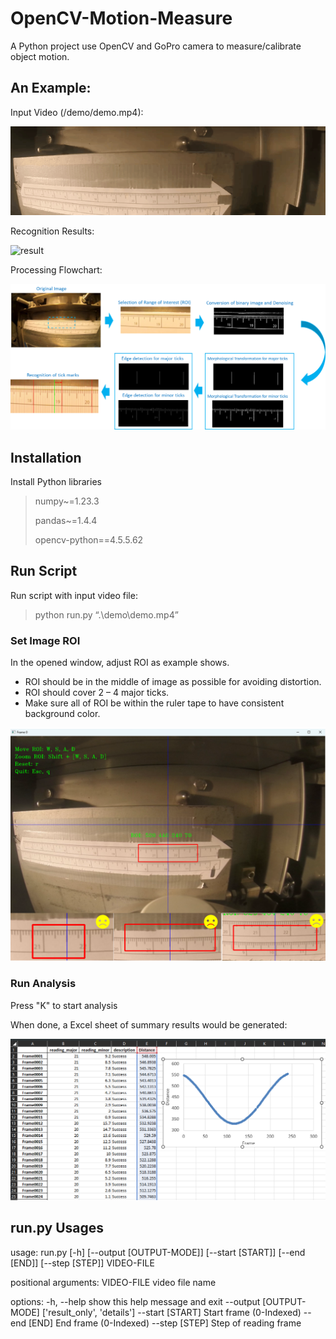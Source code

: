 # OpenCV-Motion-Measure
A Python project use OpenCV and GoPro camera to measure/calibrate object motion.  

## An Example:

Input Video (/demo/demo.mp4):

<img src="/img/demo.gif" alt="demo.mp4" autoplay="true">

Recognition Results:  

<img src="/img/result.gif" alt="result" autoplay="true">

Processing Flowchart:

<img src="/img/flowchart.png" alt="flowchart" autoplay="true">

## Installation 
Install Python libraries
> numpy~=1.23.3 
> 
> pandas~=1.4.4 
> 
> opencv-python==4.5.5.62 

## Run Script

Run script with input video file:
> python run.py “.\demo\demo.mp4”

### Set Image ROI

In the opened window, adjust ROI as example shows. 
- ROI should be in the middle of image as possible for avoiding distortion. 
- ROI should cover 2 – 4 major ticks.
- Make sure all of ROI be within the ruler tape to have consistent background color.  

<img src="https://github.com/EricMa24/OpenCV-Motion-Measure/blob/master/img/roi_selector.png" alt="roi_selector" width="700">

### Run Analysis

Press "K" to start analysis

When done, a Excel sheet of summary results would be generated:

<img src="https://github.com/EricMa24/OpenCV-Motion-Measure/blob/master/img/motion_results.png" alt="motion_results" width="700">

## run.py Usages
usage: run.py [-h] [--output [OUTPUT-MODE]] [--start [START]] [--end [END]] [--step [STEP]] VIDEO-FILE

positional arguments:
  VIDEO-FILE            video file name

options:
  -h, --help            show this help message and exit
  --output [OUTPUT-MODE]
                        ['result_only', 'details']
  --start [START]       Start frame (0-Indexed)
  --end [END]           End frame (0-Indexed)
  --step [STEP]         Step of reading frame
